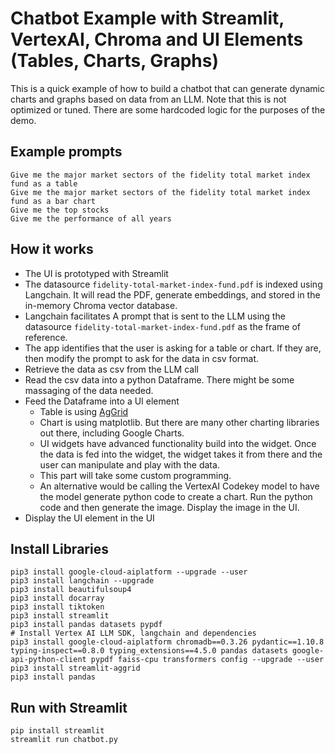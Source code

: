 
# Chatbot Example with Streamlit, VertexAI, Chroma and UI Elements (Tables, Charts, Graphs)

This is a quick example of how to build a chatbot that can generate dynamic charts and graphs based on data from an LLM.  Note that this is not optimized or tuned.  There are some hardcoded logic for the purposes of the demo.

## Example prompts

```
Give me the major market sectors of the fidelity total market index fund as a table
Give me the major market sectors of the fidelity total market index fund as a bar chart
Give me the top stocks
Give me the performance of all years
```

## How it works

 * The UI is prototyped with Streamlit
 * The datasource `fidelity-total-market-index-fund.pdf` is indexed using Langchain.  It will read the PDF, generate embeddings, and stored in the in-memory Chroma vector database. 
 * Langchain facilitates A prompt that is sent to the LLM using the datasource `fidelity-total-market-index-fund.pdf` as the frame of reference.  
 * The app identifies that the user is asking for a table or chart.  If they are, then modify the prompt to ask for the data in csv format.  
 * Retrieve the data as csv from the LLM call
 * Read the csv data into a python Dataframe.  There might be some massaging of the data needed.  
 * Feed the Dataframe into a UI element 
   * Table is using [AgGrid](https://www.ag-grid.com/)
   * Chart is using matplotlib.  But there are many other charting libraries out there, including Google Charts.  
   * UI widgets have advanced functionality build into the widget.  Once the data is fed into the widget, the widget takes it from there and the user can manipulate and play with the data.
   * This part will take some custom programming.  
   * An alternative would be calling the VertexAI Codekey model to have the model generate python code to create a chart.  Run the python code and then generate the image.  Display the image in the UI.
 * Display the UI element in the UI 


## Install Libraries

```
pip3 install google-cloud-aiplatform --upgrade --user
pip3 install langchain --upgrade
pip3 install beautifulsoup4
pip3 install docarray
pip3 install tiktoken
pip3 install streamlit
pip3 install pandas datasets pypdf
# Install Vertex AI LLM SDK, langchain and dependencies
pip3 install google-cloud-aiplatform chromadb==0.3.26 pydantic==1.10.8 typing-inspect==0.8.0 typing_extensions==4.5.0 pandas datasets google-api-python-client pypdf faiss-cpu transformers config --upgrade --user
pip3 install streamlit-aggrid
pip3 install pandas
```

## Run with Streamlit

```
pip install streamlit
streamlit run chatbot.py
```
